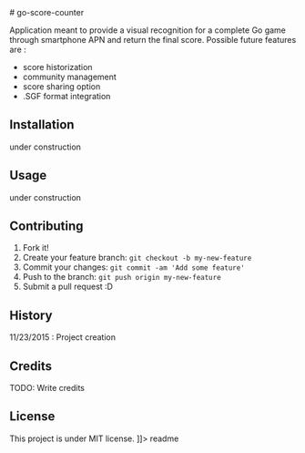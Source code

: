 <snippet>
  <content>
# go-score-counter

Application meant to provide a visual recognition for a complete Go game through smartphone APN and return the final score.
Possible future features are :
- score historization
- community management
- score sharing option
- .SGF format integration

## Installation

under construction

## Usage

under construction

## Contributing

1. Fork it!
2. Create your feature branch: `git checkout -b my-new-feature`
3. Commit your changes: `git commit -am 'Add some feature'`
4. Push to the branch: `git push origin my-new-feature`
5. Submit a pull request :D

## History

11/23/2015 : Project creation

## Credits

TODO: Write credits

## License

This project is under MIT license.
]]></content>
  <tabTrigger>readme</tabTrigger>
</snippet>
